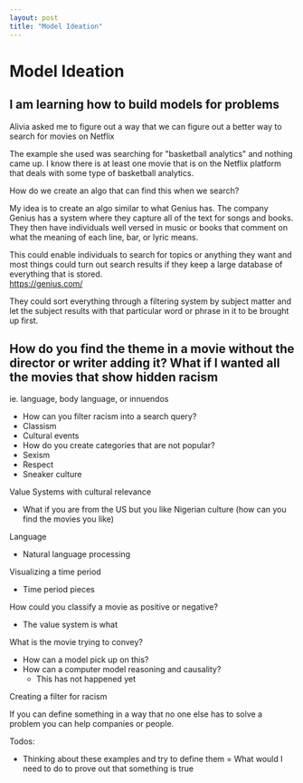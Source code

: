 ```yaml
---
layout: post
title: "Model Ideation"
---
```


# Model Ideation 

## I am learning how to build models for problems 

Alivia asked me to figure out a way that we can figure out a better way to search for movies on Netflix 

The example she used was searching for "basketball analytics" and nothing came up.  I know there is at least one movie that is on the Netflix platform that deals with some type of basketball analytics. 

How do we create an algo that can find this when we search?

My idea is to create an algo similar to what Genius has.  The company Genius has a system where they capture all of the text for songs and books.  They then have individuals well versed in music or books 
that comment on what the meaning of each line, bar, or lyric means.  

This could enable individuals to search for topics or anything they want and most things could turn out search results if they keep a large database of everything that is stored.  
https://genius.com/

They could sort everything through a filtering system by subject matter and let the subject results with that particular word or phrase in it to be brought up first.

## How do you find the theme in a movie without the director or writer adding it?  What if I wanted all the movies that show hidden racism

ie. language, body language, or innuendos
- How can you filter racism into a search query? 
- Classism 
- Cultural events
- How do you create categories that are not popular?
- Sexism 
- Respect 
- Sneaker culture 

Value Systems with cultural relevance
- What if you are from the US but you like Nigerian culture (how can you find the movies you like)

Language 
- Natural language processing 

Visualizing a time period
- Time period pieces 

How could you classify a movie as positive or negative?
- The value system is what 

What is the movie trying to convey?
- How can a model pick up on this?
- How can a computer model reasoning and causality?
  - This has not happened yet

Creating a filter for racism

If you can define something in a way that no one else has to solve a problem you can help companies or people. 

Todos:
- Thinking about these examples and try to define them
= What would I need to do to prove out that something is true
